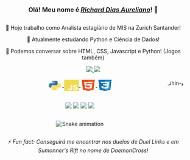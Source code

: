 <h3 align="center"> Olá! Meu nome é <a href="https://www.linkedin.com/in/richard-dias-aureliano-0a2790193/"><i>Richard Dias Aureliano</i></a>! 👋 </h3>

##

<p align="center"> 🔭 Hoje trabalho como Analista estagiário de MIS na Zurich Santander! </p>
<p align="center"> 🌱 Atualmente estudando Python e Ciência de Dados! </p>
<p align="center"> 💬 Podemos conversar sobre HTML, CSS, Javascript e Python! (Jogos também) </p>

<div align="center">
  <a href="https://github.com/Richard-D-Aureliano">
  <img height="150em" src="https://github-readme-stats.vercel.app/api?username=Richard-D-Aureliano&show_icons=true&theme=dark&include_all_commits=true&count_private=true"/>
  <img height="150em" src="https://github-readme-stats.vercel.app/api/top-langs/?username=Richard-D-Aureliano&layout=compact&langs_count=7&theme=dracula"/>
</div>
<div style="display: inline_block" align="center"><br>
    <img align="center" alt="Richard-Python" height="30" width="40" src="https://raw.githubusercontent.com/devicons/devicon/master/icons/python/python-original.svg">
  <img align="center" alt="Richard-Js" height="30" width="40" src="https://raw.githubusercontent.com/devicons/devicon/master/icons/javascript/javascript-plain.svg">
  <img align="center" alt="Richard-HTML" height="30" width="40" src="https://raw.githubusercontent.com/devicons/devicon/master/icons/html5/html5-original.svg">
  <img align="center" alt="Richard-CSS" height="30" width="40" src="https://raw.githubusercontent.com/devicons/devicon/master/icons/css3/css3-original.svg">
  <img align="right" alt="Jhin-pic" height="150" style="border-radius:100%;" src="https://ddragon.leagueoflegends.com/cdn/12.6.1/img/profileicon/4550.png">
</div>
  
  ##
 
<div align="center"> 
 <a href = "mailto:Richardd.aureliano@outlook.com"><img src="https://img.shields.io/badge/-Gmail-%23333?style=for-the-badge&logo=gmail&logoColor=white" target="_blank"></a> 
  <a href="https://www.linkedin.com/in/richard-dias-aureliano-0a2790193/" target="_blank"><img src="https://img.shields.io/badge/-LinkedIn-%230077B5?style=for-the-badge&logo=linkedin&logoColor=white" target="_blank"></a>
  <a href="https://www.instagram.com/rickey_ross/" target="_blank"><img src="https://img.shields.io/badge/-Instagram-%23E4405F?style=for-the-badge&logo=instagram&logoColor=white" target="_blank"></a>
  <a href = "https://twitter.com/daem0ncross"><img src="https://img.shields.io/badge/Twitter-1DA1F2?style=for-the-badge&logo=twitter&logoColor=white" target="_blank"></a>
</div>

##

<div align="center">
  
  ![Snake animation](https://github.com/Richard-D-Aureliano/Richard-D-Aureliano/blob/output/github-contribution-grid-snake.svg)
  
</div>

##
  
<h6 align="center">⚡ Fun fact: Conseguirá me encontrar nos duelos de Duel Links e em Sumonner's Rift no nome de DaemonCross!</h6>
